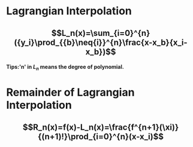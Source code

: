 # Lagrangian Interpolation
## $$L_n(x)=\sum_{i=0}^{n}({y_i}\prod_{{b}\neq{i}}^{n}\frac{x-x_b}{x_i-x_b})$$
#### Tips:'n' in $L_n$ means the degree of polynomial.
# Remainder of Lagrangian Interpolation
## $$R_n(x)=f(x)-L_n(x)=\frac{f^{n+1}(\xi)}{(n+1)!}\prod_{i=0}^{n}(x-x_i)$$
